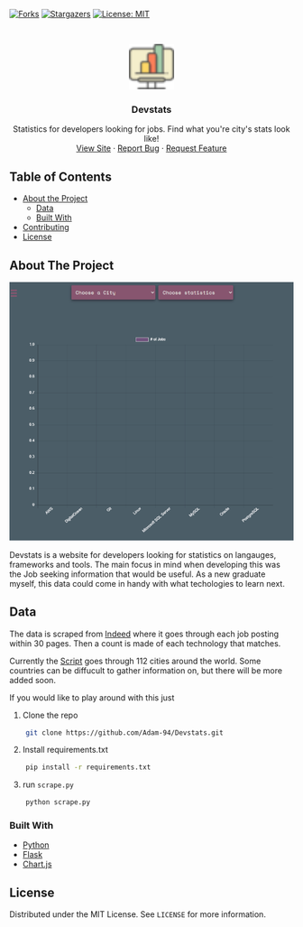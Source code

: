 [![Forks][forks-shield]][forks-url]
[![Stargazers][stars-shield]][stars-url]
[![License: MIT](https://img.shields.io/badge/License-MIT-yellow.svg)](https://github.com/Adam-94/Devstats/blob/master/LICENSE)



<!-- PROJECT LOGO -->
<br />
<p align="center">
  <a href="https://github.com/adam-94/Devstats">
    <img src="images/logo.png" alt="Logo" width="80" height="80">
  </a>

  <h3 align="center">Devstats</h3>

  <p align="center">
    Statistics for developers looking for jobs. Find 
    what you're city's stats look like!
    <br />
    <a href="https://devstats.co.uk/">View Site</a>
    ·
    <a href="https://github.com/adam-94/Devstats/issues">Report Bug</a>
    ·
    <a href="https://github.com/adam-94/Devstats/issues">Request Feature</a>
  </p>
</p>



## Table of Contents

* [About the Project](#about-the-project)
  * [Data](#data)
  * [Built With](#built-with)
* [Contributing](#contributing)
* [License](#license)



<!-- ABOUT THE PROJECT -->
## About The Project

![Product Name Screen Shot](images/demo.gif)

Devstats is a website for developers looking for statistics on langauges, frameworks and tools. The main focus in mind when developing this was the Job seeking information that would be useful. As a new graduate myself, this data could come in handy with what techologies to learn next. 

## Data

The data is scraped from [Indeed](https://indeed.com) where it goes through each job posting within 30 pages. Then a count is made of each technology that matches. 

Currently the [Script](https://github.com/Adam-94/Devstats/blob/master/scrape.py) goes through 112 cities around the world. Some countries can be diffucult to gather information on, but there will be more added soon. 

If you would like to play around with this just 
1. Clone the repo
```sh
    git clone https://github.com/Adam-94/Devstats.git
```
2. Install requirements.txt
```sh
    pip install -r requirements.txt
```
3. run `scrape.py`
```sh
    python scrape.py
```

### Built With
* [Python](https://www.python.org/)
* [Flask](https://flask.palletsprojects.com/en/1.1.x/)
* [Chart.js](https://www.chartjs.org/)

<!-- LICENSE -->
## License

Distributed under the MIT License. See `LICENSE` for more information.


<!-- MARKDOWN LINKS & IMAGES -->
<!-- https://www.markdownguide.org/basic-syntax/#reference-style-links -->
[forks-shield]: https://img.shields.io/github/forks/adam-94/Devstats.svg?style=flat-square
[forks-url]: https://github.com/adam-94/Devstats/network/members
[stars-shield]: https://img.shields.io/github/stars/adam-94/Devstats.svg?style=flat-square
[stars-url]: https://github.com/adam-94/Devstats/stargazers
[issues-shield]: https://img.shields.io/github/issues/adam-94/Devstats.svg?style=flat-square
[issues-url]: https://github.com/adam-94/Devstats/issues
[product-screenshot]: images/screenshot.png
